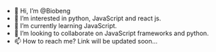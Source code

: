 - 👋 Hi, I’m @Biobeng
- 👀 I’m interested in python, JavaScript and react js.
- 🌱 I’m currently learning JavaScript.
- 💞️ I’m looking to collaborate on JavaScript frameworks and python.
- 📫 How to reach me? Link will be updated soon...

<!---
Biobeng/Biobeng is a ✨ special ✨ repository because its `README.md` (this file) appears on your GitHub profile.
You can click the Preview link to take a look at your changes.
--->
